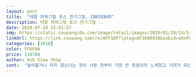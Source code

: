 ```yaml
---
layout: post 
title:  "테팔 파워그릴 포스 전기그릴, CB65E8KR" 
description: 테팔 파워그릴 포스 전기그릴 ..
date: 2020-07-28 15:41:57 
img: https://static.coupangcdn.com/image/retail/images/2020/01/29/14/5/8b146ca9-a1c2-4105-8f37-695bc814d81e.jpg 
linkUrl: https://link.coupang.com/re/AFFSDP?lptag=AF3600438&subid=ahnPublicAsk&pageKey=1229251981&itemId=2222111011&vendorItemId=70219795560&traceid=V0-113-8a06f7363410384d 
categories: [1016] 
color: FF6F00 
price: 116780 
author: Ask View Shop 
cont:  "눌어붙거나 타지 않는다는 것이 사용 전부터 가장 큰 장점이라 느껴졌고 기대가 되었습니다.<br/><br/>대용량 기름받이 통으로 다 먹고 기름통만 비워주면 되서 정말 편했고,<br/><br/>가볍고 간단한 구성으로 편리하게 설거지를 할수있어 좋았어요.<br/><br/>가성비 굿 입니다.<br/><br/>가족들이 모두 고기를 좋아해서 자주 먹어요.<br/><br/>굽는 동안에도 기름을 따로 닦을 일이 전혀 없었습니다.<br/><br/>그런데 불판이 금방 달궈져서 손 데지 않도록 조심해야 할것 같아요.<br/><br/>그리고 후라이팬에 구울 땐 계속 키친타올로 기름을 닦아 냈어야 했는데,<br/>그릴자체가 넓직해서 고기, 야채, 햄등등 한꺼번에 구워서 먹을수 있어 대가족인 저희집엔 딱인것 같네요.<br/><br/>그릴판이 생각보다 가벼워 사용하기 간편합니다.<br/>또한 온도조절 기능이 옆에있어 1단부터 5단까지 조절할수있고  다먹을때까지 음식이 식지않고 따뜻하게 먹을수있다는 점도 큰 장점이네요<br/>금방 고기를 올리고 맛있게 식사할 수 있었고,<br/>기름은 아기 못쓰는 기저귀에 흡수시켜서 잘 처리했어요.<br/><br/>기름통 있어서 기름 버리고 정리하기도 편하고, 불판이 코팅도 잘 되어있어서 고기도 붙지 않아요.<br/> 불판도 금방 데워지니 기다리는 시간도 덜한것 같아요.<br/> 고기 구울 준비 다되면 불판의 센서 색깔 바뀌는 것도 신기하고 좋아요.<br/><br/>냄새안나고 연기안나는 고기불판  추천 !!  강력 추천합니다.<br/><br/>다른 불판은 고기 한번구워 먹으려면 창문도 열고 냄새때문에 난리도 아닌데  테팔 파워 그릴 포스 전기그릴은 고기구워 먹는 내내 창문한번도 안열었어요.<br/>ㅎㅎ<br/>물에 조금만 담궈놓고 물티슈로  살살 문지르니  눌러붙지 않아서 그런지 깨끗하게 설거지 되어 너무 좋았어요.<br/><br/>보통 후라이팬에 굽게되면 검게 변하는 적도 있었는데,<br/>불판이 넓어서 고기 충분히 올리고 양파, 버섯 등 야채를 올려도 자리가 충분하고, 먹는동안 식지 않고 냄새가 심하게 집에 퍼지지 않아서 좋네요.<br/> 온도 조절도 가능해서 먹으면서 조절하기도 편해요.<br/><br/>사용 몇 번 해보니 더 편하네요.<br/><br/>사용하고 나니, 쿠팡 상세 페이지에 있는 내용들이<br/>삼겹살 한 근 조금 더 구워먹은 후의 기름 사진이에요.<br/> 기름이 잘 빠지고 고기는 타지 않고 맛있게 잘 구워졌어요.<br/><br/>손으로 열기를 가늠해보지 않아도,<br/>역시 테팔은 이름값 하네요.<br/> 집에서 고기 자주 구워먹는데 냄새나 방법 때문에 고민하시는 분들께  추천합니다.<br/> ^^<br/>영양소 파괴가 최소화 되는 최적의 온도를 알 수 있어서 좋았습니다.<br/><br/>온 가족이 오순도순 모여 즐겁고, 맛있는 식사를 함께 할 수 있었습니다 )<br/>왼쪽의 열 눈금이 최적의 온도로 올라가면 빗금무늬가 사라지기 때문에<br/>요즘 이런 전기그릴 구매하시는 분들 많은데,<br/>자글은 고기 기름이 너무 쏙 빠져서 바삭해지는 느낌이 있었는데, 그런 것 없이 고기가 맛있게 잘 구워지네요.<br/><br/>잠시 전기를 켜 놓고 상차림을 하는 동안 열이 빠르게 올라와서<br/>저희 가족은 삼겹살이랑 목살을 구워먹었는데 정말 눌러붙거나 타는게 없었습니다.<br/><br/>저희집은 집에서 고기를 자주 구워먹는데 기존 고기판이 오래되어 간단하고 편리하게 사용가능한 전기 그릴 알아보던중 주문했어요.<br/><br/>집에서 고기 구워먹는데 냄새도 안나고 연기도 많이 안나네요<br/>집에서 사용하는 자글은 냄새는 덜하지만 불판이 좀 좁고,  후라이팬에서 구우면 집안에 냄새가 진동하고 먹다보면 고기가 식어서 좋은거 없나 알아보다가 구매하게 되었어요.<br/><br/>코로나 때문에 외출 자제하느라 외식을 못하니, 나가서 고기 사먹기도 힘들어서 집에서 맛있게 먹을 방법이 필요했어요.<br/> ^^<br/>테팔 그릴펜 편리하고 간편해서 냄새걱정 없이 더욱 자주 고기를 먹을수 있을것 같아요.<br/><br/>테팔 제품은  후라이팬 제품도 많이 사용해 보았는데 제품이 워낙 좋아서 믿고 구매했어요.<br/><br/>테팔 파워그릴 포스 전기그릴 사용 후기입니다.<br/><br/>테팔 파워그릴 포스 전기그릴 추천드립니다 !!!!!!!!!!!!!!!!!!<br/>테팔 파워그릴 포스 전기그릴 하나만으로<br/>테팔 파워그릴 포스 전기그릴은 그릴판 자체가 3도의 경사로 기울기가 되어 있어 기름기를 쏙 빼주어 고기가 느끼하지 않고 담백하게 구워져요.<br/><br/>테팔 파워그릴 포스 전기그릴을 사용해 볼 때는 전혀 없더라구요!<br/>티타늄포스 논스팅코팅으로 고기가 눌러 붙지않고 균일한 열전도로 간편하게 사용할수 있어 좋았어요.<br/><br/>팬 다리부분 빼고 전체적으로 뜨거우므로, 약간 열 식힌 후 불판 및 기름통 정리하는게 좋을 것 같아요.<br/><br/>편리하고 간편한 테팔 포스전기그릴 다른분에게도 추천드립니다.<br/><br/>하나도 과장되거나 거짓됨 없다는 것을 정말 깨닫게 되었습니다 ^^<br/>한가지 아쉬운점운 그릴판 뚜껑이 있었으면 더욱 좋았겠단 생각이 듭니다.<br/><br/>" 
---
```

